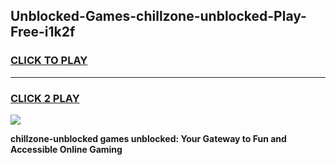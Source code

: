 
## Unblocked-Games-chillzone-unblocked-Play-Free-i1k2f
<h3>
<a href="https://premium76.site?title=chillzone-unblocked&ref=23A">CLICK TO PLAY</a></h3>
<hr>

<h3>
<a href="https://premium76.site?title=chillzone-unblocked&ref=23A">CLICK 2 PLAY</a>
  
</h3>

<a href="https://premium76.site?title=chillzone-unblocked&ref=23A"><img src="https://clearcache.store/games.png"></a>


**chillzone-unblocked games unblocked: Your Gateway to Fun and Accessible Online Gaming**
